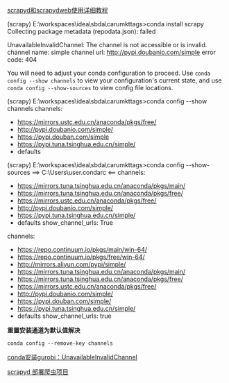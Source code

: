 [scrapyd和scrapydweb使用详细教程](https://www.cnblogs.com/gambler/p/12059541.html)



(scrapy) E:\workspaces\idea\sbda\carumkttags>conda install scrapy
Collecting package metadata (repodata.json): failed

UnavailableInvalidChannel: The channel is not accessible or is invalid.
  channel name: simple
  channel url: http://pypi.doubanio.com/simple
  error code: 404

You will need to adjust your conda configuration to proceed.
Use `conda config --show channels` to view your configuration's current state,
and use `conda config --show-sources` to view config file locations.



(scrapy) E:\workspaces\idea\sbda\carumkttags>conda config --show channels
channels:
  - https://mirrors.ustc.edu.cn/anaconda/pkgs/free/
  - http://pypi.doubanio.com/simple/
  - https://pypi.douban.com/simple
  - https://pypi.tuna.tsinghua.edu.cn/simple/
  - defaults

(scrapy) E:\workspaces\idea\sbda\carumkttags>conda config --show-sources
==> C:\Users\user\.condarc <==
channels:
  - https://mirrors.tuna.tsinghua.edu.cn/anaconda/pkgs/main/
  - https://mirrors.tuna.tsinghua.edu.cn/anaconda/pkgs/free/
  - https://mirrors.ustc.edu.cn/anaconda/pkgs/free/
  - http://pypi.doubanio.com/simple/
  - https://pypi.tuna.tsinghua.edu.cn/simple/
  - defaults
show_channel_urls: True



channels:

  - https://repo.continuum.io/pkgs/main/win-64/
  - https://repo.continuum.io/pkgs/free/win-64/
  - http://mirrors.aliyun.com/pypi/simple/
  - https://mirrors.tuna.tsinghua.edu.cn/anaconda/pkgs/main/
  - https://mirrors.tuna.tsinghua.edu.cn/anaconda/pkgs/free/
  - https://mirrors.ustc.edu.cn/anaconda/pkgs/free/
  - http://pypi.doubanio.com/simple/
  - https://pypi.douban.com/simple/
  - https://pypi.tuna.tsinghua.edu.cn/simple/
  - defaults
show_channel_urls: true

**重置安装通道为默认值解决**

```text
conda config --remove-key channels
```

[conda安装gurobi：UnavailableInvalidChannel](https://zhuanlan.zhihu.com/p/102122665)



[scrapyd 部署爬虫项目](https://blog.csdn.net/LH_python/article/details/79658855)